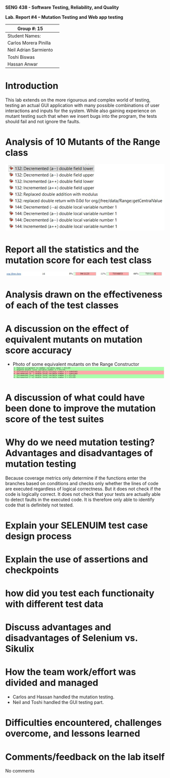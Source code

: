 **SENG 438 - Software Testing, Reliability, and Quality**

**Lab. Report \#4 – Mutation Testing and Web app testing**

| Group \#: 15          |     |
| --------------------- | --- |
| Student Names:        |     |
| Carlos Morera Pinilla |     |
| Neil Adrian Sarmiento |     |
| Toshi Biswas          |     |
| Hassan Anwar          |     |

# Introduction

This lab extends on the more rigourous and complex world of testing, testing an actual GUI application
with many possible combinations of user interactions and inputs for the system. While also gaining experience on mutant testing
such that when we insert bugs into the program, the tests should fail and not ignore the faults.

# Analysis of 10 Mutants of the Range class

![Some Mutants of Range](./media/Range_Mutants_2.jpg)

# Report all the statistics and the mutation score for each test class

![RangeTest Mutation Score](./media/dataScore.jpg)

# Analysis drawn on the effectiveness of each of the test classes

# A discussion on the effect of equivalent mutants on mutation score accuracy

- Photo of some equivalent mutants on the Range Constructor
  ![Range Mutants](./media/Range_Mutants.jpg)

# A discussion of what could have been done to improve the mutation score of the test suites

# Why do we need mutation testing? Advantages and disadvantages of mutation testing

Because coverage metrics only determine if the functions enter the branches based on conditions and checks only whether the lines
of code are executed regardless of logical correctness.
But it does not check if the code is logically correct.
It does not check that your tests are actually able to detect faults in the executed code.
It is therefore only able to identify code that is definitely not tested.

# Explain your SELENUIM test case design process

# Explain the use of assertions and checkpoints

# how did you test each functionaity with different test data

# Discuss advantages and disadvantages of Selenium vs. Sikulix

# How the team work/effort was divided and managed

- Carlos and Hassan handled the mutation testing.
- Neil and Toshi handled the GUI testing part.

# Difficulties encountered, challenges overcome, and lessons learned

# Comments/feedback on the lab itself

No comments
